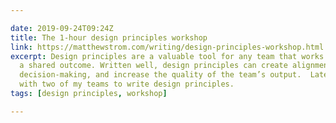 ```yaml
---

date: 2019-09-24T09:24Z
title: The 1-hour design principles workshop
link: https://matthewstrom.com/writing/design-principles-workshop.html
excerpt: Design principles are a valuable tool for any team that works together towards
  a shared outcome. Written well, design principles can create alignment, speed up
  decision-making, and increase the quality of the team’s output.  Lately, I’ve worked
  with two of my teams to write design principles.
tags: [design principles, workshop]

---
```

